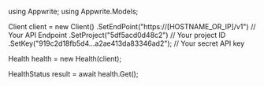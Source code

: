 using Appwrite;
using Appwrite.Models;

Client client = new Client()
    .SetEndPoint("https://[HOSTNAME_OR_IP]/v1") // Your API Endpoint
    .SetProject("5df5acd0d48c2") // Your project ID
    .SetKey("919c2d18fb5d4...a2ae413da83346ad2"); // Your secret API key

Health health = new Health(client);

HealthStatus result = await health.Get();